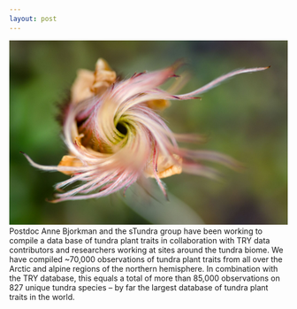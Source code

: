 ```yaml
---
layout: post
---
```

<img src="/images/fulls/adb-dryas.jpg" class="fit image">
Postdoc Anne Bjorkman and the sTundra group have been working to compile a data base of tundra plant traits in collaboration with TRY data contributors and researchers working at sites around the tundra biome.  We have compiled ~70,000 observations of tundra plant traits from all over the Arctic and alpine regions of the northern hemisphere. In combination with the TRY database, this equals a total of more than 85,000 observations on 827 unique tundra species – by far the largest database of tundra plant traits in the world.
